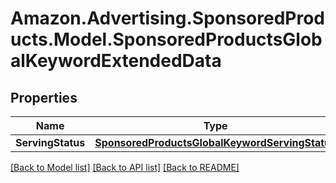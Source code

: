 # Amazon.Advertising.SponsoredProducts.Model.SponsoredProductsGlobalKeywordExtendedData

## Properties

Name | Type | Description | Notes
------------ | ------------- | ------------- | -------------
**ServingStatus** | [**SponsoredProductsGlobalKeywordServingStatus**](SponsoredProductsGlobalKeywordServingStatus.md) |  | [optional] 

[[Back to Model list]](../README.md#documentation-for-models) [[Back to API list]](../README.md#documentation-for-api-endpoints) [[Back to README]](../README.md)

